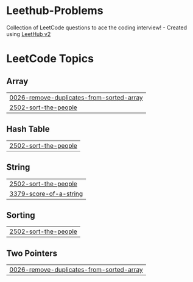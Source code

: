 # Leethub-Problems
Collection of LeetCode questions to ace the coding interview! - Created using [LeetHub v2](https://github.com/arunbhardwaj/LeetHub-2.0)

<!---LeetCode Topics Start-->
# LeetCode Topics
## Array
|  |
| ------- |
| [0026-remove-duplicates-from-sorted-array](https://github.com/mourra950/Leethub-Problems/tree/master/0026-remove-duplicates-from-sorted-array) |
| [2502-sort-the-people](https://github.com/mourra950/Leethub-Problems/tree/master/2502-sort-the-people) |
## Hash Table
|  |
| ------- |
| [2502-sort-the-people](https://github.com/mourra950/Leethub-Problems/tree/master/2502-sort-the-people) |
## String
|  |
| ------- |
| [2502-sort-the-people](https://github.com/mourra950/Leethub-Problems/tree/master/2502-sort-the-people) |
| [3379-score-of-a-string](https://github.com/mourra950/Leethub-Problems/tree/master/3379-score-of-a-string) |
## Sorting
|  |
| ------- |
| [2502-sort-the-people](https://github.com/mourra950/Leethub-Problems/tree/master/2502-sort-the-people) |
## Two Pointers
|  |
| ------- |
| [0026-remove-duplicates-from-sorted-array](https://github.com/mourra950/Leethub-Problems/tree/master/0026-remove-duplicates-from-sorted-array) |
<!---LeetCode Topics End-->